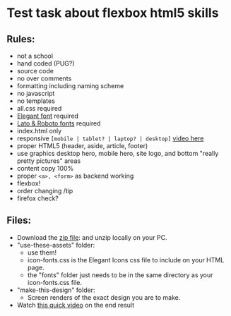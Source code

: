 # Test task about flexbox html5 skills

## Rules:

- not a school
- hand coded (PUG?)
- source code
- no over comments
- formatting including naming scheme
- no javascript
- no templates
- all.css required
- [Elegant font](https://www.elegantthemes.com/blog/resources/elegant-icon-font) required 
- [Lato & Roboto fonts](https://fonts.googleapis.com/css?family=Lato|Roboto+Condensed) required
- index.html only
- responsive `[mobile | tablet? | laptop? | desktop]` [video here](https://www.youtube.com/watch?v=sHoVHOUTZCg)
- proper HTML5 (header, aside, article, footer)
- use graphics desktop hero, mobile hero, site logo, and bottom "really pretty pictures" areas
- content copy 100%
- proper `<a>, <form>` as backend working
- flexbox!
- order changing /tip
- firefox check?

## Files:

- Download the [zip file](http://www.gd-build.com/gd-front-end-dev-t1.zip): and unzip locally on your PC.
- "use-these-assets" folder:
  - use them!
  - icon-fonts.css is the Elegant Icons css file to include on your HTML page.
  - the "fonts" folder just needs to be in the same directory as your icon-fonts.css file.
- "make-this-design" folder:
  - Screen renders of the exact design you are to make.
- Watch [this quick video](https://www.youtube.com/watch?v=sHoVHOUTZCg) on the end result

